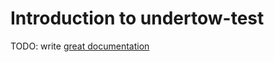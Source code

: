 # Introduction to undertow-test

TODO: write [great documentation](http://jacobian.org/writing/what-to-write/)
